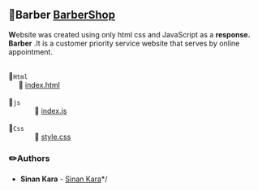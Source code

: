 ## :pushpin:Barber [BarberShop](https://sinan-kar.github.io/BaberShop/)




**W**ebsite was created using only
 html css and JavaScript as a **response.**
 **Barber** .It is a customer priority service website that serves by online appointment.
 
<br>:file_folder:`Html`  
&nbsp;&nbsp;&nbsp;&nbsp;&nbsp;:page_facing_up: [index.html](https://github.com/Sinan-Kar/BaberShop.github.io/blob/master/index.html)
<br> <br> :file_folder:`js`  
&nbsp;&nbsp;&nbsp;&nbsp;&nbsp;&nbsp;&nbsp;&nbsp;&nbsp;&nbsp;&nbsp;&nbsp;&nbsp;:page_facing_up: [index.js](https://github.com/Sinan-Kar/BaberShop.github.io/blob/master/js/index.js)
<br> <br> :file_folder:`Css`  
&nbsp;&nbsp;&nbsp;&nbsp;&nbsp;&nbsp;&nbsp;&nbsp;&nbsp;&nbsp;&nbsp;&nbsp;&nbsp;:page_facing_up: [style.css](https://github.com/Sinan-Kar/BaberShop.github.io/blob/master/css/style.css)


### :pencil2:Authors
* **Sinan Kara** - [Sinan Kara](https://github.com/Sinan-Kar)*/
 
